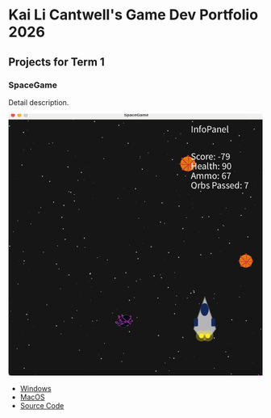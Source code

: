 # Kai Li Cantwell's Game Dev Portfolio 2026

## Projects for Term 1

### SpaceGame

Detail description. 

![Running Game](https://github.com/425490-lgtm/GameDevPorfolio/blob/main/images/SpaceGame01.png?raw=true)

* [Windows](https://github.com/425490-lgtm/GameDevPorfolio/blob/main/src/SpaceGame/windows-amd64.zip)
* [MacOS](https://github.com/425490-lgtm/GameDevPorfolio/blob/main/src/SpaceGame/macos-aarch64.zip)
* [Source Code]()
